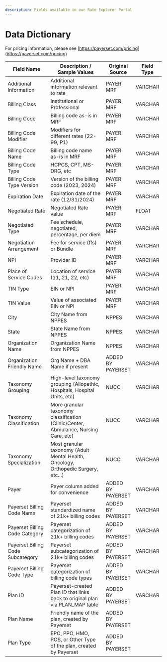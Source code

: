 ```yaml
---
description: Fields available in our Rate Explorer Portal
---
```


# Data Dictionary

For pricing information, please see [https://payerset.com/pricing](https://payerset.com/pricing)

<table data-full-width="false"><thead><tr><th width="239.5">Field Name</th><th width="347">Description / Sample Values</th><th>Original Source</th><th data-hidden>Field Type</th></tr></thead><tbody><tr><td>Additional Information</td><td>Additional information relevant to rate</td><td>PAYER MRF</td><td>VARCHAR</td></tr><tr><td>Billing Class</td><td>Institutional or Professional</td><td>PAYER MRF</td><td>VARCHAR</td></tr><tr><td>Billing Code</td><td>Billing code as-is in MRF</td><td>PAYER MRF</td><td>VARCHAR</td></tr><tr><td>Billing Code Modifier</td><td>Modifiers for different rates (22-99, P1)</td><td>PAYER MRF</td><td>VARCHAR</td></tr><tr><td>Billing Code Name</td><td>Billing code name as-is in MRF</td><td>PAYER MRF</td><td>VARCHAR</td></tr><tr><td>Billing Code Type</td><td>HCPCS, CPT, MS-DRG, etc</td><td>PAYER MRF</td><td>VARCHAR</td></tr><tr><td>Billing Code Type Version</td><td>Version of the billing code (2023, 2024)</td><td>PAYER MRF</td><td>VARCHAR</td></tr><tr><td>Expiration Date</td><td>Expiration date of the rate (12/31/2024)</td><td>PAYER MRF</td><td>VARCHAR</td></tr><tr><td>Negotiated Rate</td><td>Negotiated Rate value</td><td>PAYER MRF</td><td>FLOAT</td></tr><tr><td>Negotiated Type</td><td>Fee schedule, negotiated, percentage, per diem</td><td>PAYER MRF</td><td>VARCHAR</td></tr><tr><td>Negotiation Arrangement</td><td>Fee for service (ffs) or Bundle</td><td>PAYER MRF</td><td>VARCHAR</td></tr><tr><td>NPI</td><td>Provider ID</td><td>PAYER MRF</td><td>VARCHAR</td></tr><tr><td>Place of Service Codes</td><td>Location of service (11, 21, 22, etc)</td><td>PAYER MRF</td><td>VARCHAR</td></tr><tr><td>TIN Type</td><td>EIN or NPI</td><td>PAYER MRF</td><td>VARCHAR</td></tr><tr><td>TIN Value</td><td>Value of associated EIN or NPI</td><td>PAYER MRF</td><td>VARCHAR</td></tr><tr><td>City</td><td>City Name from NPPES</td><td>NPPES</td><td>VARCHAR</td></tr><tr><td>State</td><td>State Name from NPPES</td><td>NPPES</td><td>VARCHAR</td></tr><tr><td>Organization Name</td><td>Organization Name from NPPES</td><td>NPPES</td><td>VARCHAR</td></tr><tr><td>Organization Friendly Name</td><td>Org Name + DBA Name if present</td><td>ADDED BY PAYERSET</td><td>VARCHAR</td></tr><tr><td>Taxonomy Grouping</td><td>High-level taxonomy grouping (Allopathic, Hospitals, Hospital Units, etc)</td><td>NUCC</td><td>VARCHAR</td></tr><tr><td>Taxonomy Classification</td><td>More granular taxonomy classification (Clinic/Center, Abmulance, Nursing Care, etc)</td><td>NUCC</td><td>VARCHAR</td></tr><tr><td>Taxonomy Specialization</td><td>Most granular taxonomy (Adult Mental Health, Oncology, Orthopedic Surgery, etc...)</td><td>NUCC</td><td>VARCHAR</td></tr><tr><td>Payer</td><td>Payer column added for convenience</td><td>ADDED BY PAYERSET</td><td>VARCHAR</td></tr><tr><td>Payerset Billing Code Name</td><td>Payerset standardized name of 21k+ billing codes</td><td>ADDED BY PAYERSET</td><td>VARCHAR</td></tr><tr><td>Payerset Billing Code Category</td><td>Payerset categorization of 21k+ billing codes</td><td>ADDED BY PAYERSET</td><td>VARCHAR</td></tr><tr><td>Payerset Billing Code Subcategory</td><td>Payerset subcategorization of 21k+ billing codes</td><td>ADDED BY PAYERSET</td><td>VARCHAR</td></tr><tr><td>Payerset Billing Code Type</td><td>Payerset categorization of billing code types</td><td>ADDED BY PAYERSET</td><td>VARCHAR</td></tr><tr><td>Plan ID</td><td>Payerset-created Plan ID that links back to original plan via PLAN_MAP table</td><td>ADDED BY PAYERSET</td><td>VARCHAR</td></tr><tr><td>Plan Name</td><td>Friendly name of the plan, created by Payerset</td><td>ADDED BY PAYERSET</td><td></td></tr><tr><td>Plan Type</td><td>EPO, PPO, HMO, POS, or Other Type of the plan, created by Payerset</td><td>ADDED BY PAYERSET</td><td></td></tr></tbody></table>
